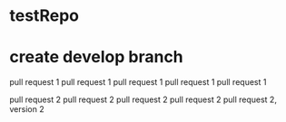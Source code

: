 # testRepo

# create develop branch

pull request 1
pull request 1
pull request 1
pull request 1
pull request 1

pull request 2
pull request 2
pull request 2
pull request 2
pull request 2, version 2